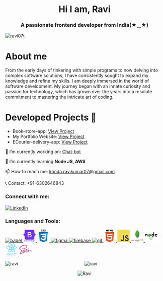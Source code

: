 <h1 align="center">Hi I am, Ravi</h1>
<h3 align="center">A passionate frontend developer from India(★‿★)</h3>

<!-- Profile Views Counter -->
<p align="left">
  <img src="https://komarev.com/ghpvc/?username=ravi07t&label=Profile%20views&color=0e75b6&style=flat" alt="ravi07t" />
</p>

<h1 align="left">About me</h1>
<p align="left">
  From the early days of tinkering with simple programs to now delving into complex software solutions, I have consistently sought to expand my knowledge and refine my skills. I am deeply immersed in the world of software development. My journey began with an innate curiosity and passion for technology, which has grown over the years into a resolute commitment to mastering the intricate art of coding.
</p>

<h1 align="left">Developed Projects 🔭</h1>
<ul>
  <li>Book-store-app: <a href="https://ravi07t.github.io/Book-store-app/" target="_blank">View Project</a></li>
  <li>My Portfolio Website: <a href="https://ravi07t.github.io/Ravi-Portfolio/" target="_blank">View Project</a></li>
  <li>ECourier-delivery-app: <a href="https://ravi07t.github.io/Courier-delivery-app/" target="_blank">View Project</a></li>
</ul>

<p align="left">
  🔭 I’m currently working on: <a href="https://github.com/ravi07t/Chat-bot" target="_blank">Chat-bot</a>
</p>
<p align="left">
  🌱 I’m currently learning <strong>Node JS, AWS</strong>
</p>
<p align="left">
  📫 How to reach me: <a href="mailto:konda.ravikumar07@gmail.com">konda.ravikumar07@gmail.com</a>
</p>
<p align="left">
  📞 Contact: +91-6302646843
</p>

<h3 align="left">Connect with me:</h3>
<p align="left">
  <a href="https://www.linkedin.com/in/1437-ravi-kumar/" target="_blank">
    <img align="center" src="https://cdn.pixabay.com/photo/2021/02/26/22/36/linkedin-6053397_1280.png" alt="LinkedIn" height="30" width="40" />
  </a>
</p>

<h3 align="left">Languages and Tools:</h3>
<p align="left">
  <a href="https://babeljs.io/" target="_blank" rel="noreferrer">
    <img src="https://www.vectorlogo.zone/logos/babeljs/babeljs-icon.svg" alt="babel" width="40" height="40"/>
  </a>
  <a href="https://getbootstrap.com" target="_blank" rel="noreferrer">
    <img src="https://raw.githubusercontent.com/devicons/devicon/master/icons/bootstrap/bootstrap-plain-wordmark.svg" alt="bootstrap" width="40" height="40"/>
  </a>
  <a href="https://www.w3schools.com/css/" target="_blank" rel="noreferrer">
    <img src="https://raw.githubusercontent.com/devicons/devicon/master/icons/css3/css3-original-wordmark.svg" alt="css3" width="40" height="40"/>
  </a>
  <a href="https://www.figma.com/" target="_blank" rel="noreferrer">
    <img src="https://www.vectorlogo.zone/logos/figma/figma-icon.svg" alt="figma" width="40" height="40"/>
  </a>
  <a href="https://firebase.google.com/" target="_blank" rel="noreferrer">
    <img src="https://www.vectorlogo.zone/logos/firebase/firebase-icon.svg" alt="firebase" width="40" height="40"/>
  </a>
  <a href="https://git-scm.com/" target="_blank" rel="noreferrer">
    <img src="https://www.vectorlogo.zone/logos/git-scm/git-scm-icon.svg" alt="git" width="40" height="40"/>
  </a>
  <a href="https://www.w3.org/html/" target="_blank" rel="noreferrer">
    <img src="https://raw.githubusercontent.com/devicons/devicon/master/icons/html5/html5-original-wordmark.svg" alt="html5" width="40" height="40"/>
  </a>
  <a href="https://developer.mozilla.org/en-US/docs/Web/JavaScript" target="_blank" rel="noreferrer">
    <img src="https://raw.githubusercontent.com/devicons/devicon/master/icons/javascript/javascript-original.svg" alt="javascript" width="40" height="40"/>
  </a>
  <a href="https://www.mongodb.com/" target="_blank" rel="noreferrer">
    <img src="https://raw.githubusercontent.com/devicons/devicon/master/icons/mongodb/mongodb-original-wordmark.svg" alt="mongodb" width="40" height="40"/>
  </a>
  <a href="https://nodejs.org" target="_blank" rel="noreferrer">
    <img src="https://raw.githubusercontent.com/devicons/devicon/master/icons/nodejs/nodejs-original-wordmark.svg" alt="nodejs" width="40" height="40"/>
  </a>
  <a href="https://reactjs.org/" target="_blank" rel="noreferrer">
    <img src="https://raw.githubusercontent.com/devicons/devicon/master/icons/react/react-original-wordmark.svg" alt="react" width="40" height="40"/>
  </a>
  <a href="https://sass-lang.com" target="_blank" rel="noreferrer">
    <img src="https://raw.githubusercontent.com/devicons/devicon/master/icons/sass/sass-original.svg" alt="sass" width="40" height="40"/>
  </a>
</p>

<!-- GitHub Stats -->
<p align="left">
  <img align="left" src="https://github-readme-stats.vercel.app/api/top-langs?username=ravi07t&show_icons=true&locale=en&layout=compact" alt="ravi" />
</p>
<p align="center">
  <img src="https://github-readme-stats.vercel.app/api?username=ravi07t&show_icons=true&locale=en" alt="ravi" />
</p>
<p align="center">
  <img src="https://github-readme-streak-stats.herokuapp.com/?user=ravi07t" alt="Ravi" />
</p>
